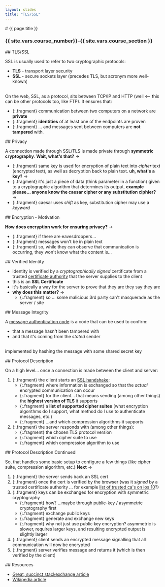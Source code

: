 ```yaml
---
layout: slides
title: "TLS/SSL"
---
```


<section markdown="block" class="intro-slide">
# {{ page.title }}

### {{ site.vars.course_number}}-{{ site.vars.course_section }}

<p><small></small></p>
</section>

<section markdown="block">
## TLS/SSL

SSL is usually used to refer to two cryptographic protocols:

* __TLS__ - transport layer security
* __SSL__ - secure sockets layer (precedes TLS, but acronym more well-known)

<br>
On the web, SSL, as a protocol, sits between TCP/IP and HTTP (well &lt;-- this can be other protocols too, like FTP). It ensures that:

* {:.fragment} communication between two computers on a network are __private__
* {:.fragment} __identities__ of at least one of the endpoints are proven
* {:.fragment} ... and messages sent between computers are __not tampered__ with.

</section>
<section markdown="block">
## Privacy

A connection made through SSL/TLS is made private through __symmetric cryptography__.  __Wait, what's that?__ &rarr;

* {:.fragment} same key is used for encryption of plain text into _cipher_ text (encrypted text), as well as decryption back to plain text. __uh, what's a key?__ &rarr;
* {:.fragment} it's just a piece of data (think parameter in a function) given to a cryptographic algorithm that determines its output. __example please... anyone know the caesar cipher or any substitution ciphier?__ &rarr;
* {:.fragment} caesar uses _shift_ as key, substitution cipher may use a _keyword_

</section>

<section markdown="block">
## Encryption - Motivation

__How does encryption work for ensuring privacy?__ &rarr;

* {:.fragment} if there are eavesdroppers...
* {:.fragment} messages won't be in plain text
* {:.fragment} so, while they can observe that communication is occurring, they won't know what the content is...

</section>

<section markdown="block">
## Verified Identity

* identity is verified by a _cryptographically signed_ certificate from a trusted [certificate authority](https://en.wikipedia.org/wiki/Certificate_authority) that the server supplies to the client
* this is an __SSL Certificate__
* it's basically a way for the server to prove that they are they say they are
* __why does this matter?__ &rarr;
    * {:.fragment} so ... some malicious 3rd party can't masquerade as the server / site


</section>

<section markdown="block">
## Message Integrity

A [message authentication code](https://en.wikipedia.org/wiki/Message_authentication_code) is a code that can be used to confirm:

* that a message hasn't been tampered with
* and that it's coming from the _stated_ sender

<br> implemented by hashing the message with some shared secret key


</section>

<section markdown="block">
## Protocol Description

On a high level... once a connection is made between the client and server:

1. {:.fragment} the client starts an [SSL handshake](https://en.wikipedia.org/wiki/Transport_Layer_Security#TLS_handshake):
    * {:.fragment} where information is exchanged so that the _actual_ encrypted communication can occur
    * {:.fragment} for the client... that means sending (among other things) the __highest version of TLS__ it supports
    * {:.fragment} a __list of supported cipher suites__ (what encryption algorithms do I support, what method do I use to authenticate messages, etc.)
    * {:.fragment} ...and which compression algorithms it supports
2. {:.fragment} the server responds with (among other things):
    * {:.fragment} the chosen TLS protocol version 
    * {:.fragment} which cipher suite to use
    * {:.fragment} which compression algorithm to use

</section>

<section markdown="block">
## Protocol Description Continued

So, that handles some basic setup to configure a few things (like cipher suite, compression algorithm, etc.) __Next__ &rarr;

1. {:.fragment} the server sends back an SSL cert
2. {:.fragment} once the cert is verified by the browser (was it _signed_ by a trusted certificate authority ... for example [list of trusted ca's on ios 10](https://support.apple.com/en-us/HT207177)?)
3. {:.fragment} keys can be exchanged for encryption with symmetric cryptography
    * {:.fragment} how? ...maybe through public-key / asymmetric cryptography first
    * {:.fragment} exchange public keys
    * {:.fragment} generate and exchange new keys 
    * {:.fragment} why not just use public key encryption? asymmetric is slower, requires larger keys, and resulting encrypted output is slightly larger
4. {:.fragment} client sends an encrypted message signalling that all communication will now be encrypted
5. {:.fragment} server verifies message and returns it (which is then verified by the client)

</section>

<section markdown="block">
## Resources

* [Great, succinct stackexchange article](http://security.stackexchange.com/questions/20803/how-does-ssl-tls-work)
* [Wikipedia article](https://en.wikipedia.org/wiki/Transport_Layer_Security)

</section>
